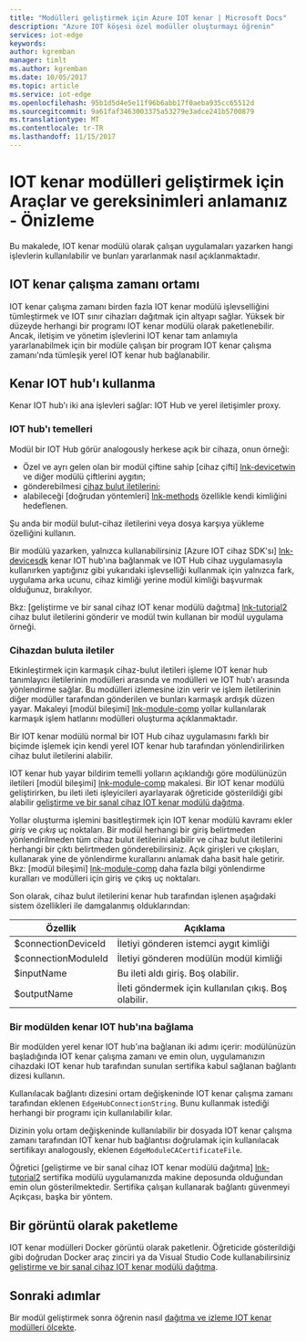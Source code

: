 ```yaml
---
title: "Modülleri geliştirmek için Azure IOT kenar | Microsoft Docs"
description: "Azure IOT köşesi özel modüller oluşturmayı öğrenin"
services: iot-edge
keywords: 
author: kgremban
manager: timlt
ms.author: kgremban
ms.date: 10/05/2017
ms.topic: article
ms.service: iot-edge
ms.openlocfilehash: 95b1d5d4e5e11f96b6abb17f0aeba935cc65512d
ms.sourcegitcommit: 9a61faf3463003375a53279e3adce241b5700879
ms.translationtype: MT
ms.contentlocale: tr-TR
ms.lasthandoff: 11/15/2017
---
```

# <a name="understand-the-requirements-and-tools-for-developing-iot-edge-modules---preview"></a>IOT kenar modülleri geliştirmek için Araçlar ve gereksinimleri anlamanız - Önizleme

Bu makalede, IOT kenar modülü olarak çalışan uygulamaları yazarken hangi işlevlerin kullanılabilir ve bunları yararlanmak nasıl açıklanmaktadır.

## <a name="iot-edge-runtime-environment"></a>IOT kenar çalışma zamanı ortamı
IOT kenar çalışma zamanı birden fazla IOT kenar modülü işlevselliğini tümleştirmek ve IOT sınır cihazları dağıtmak için altyapı sağlar. Yüksek bir düzeyde herhangi bir programı IOT kenar modülü olarak paketlenebilir. Ancak, iletişim ve yönetim işlevlerini IOT kenar tam anlamıyla yararlanabilmek için bir modüle çalışan bir program IOT kenar çalışma zamanı'nda tümleşik yerel IOT kenar hub bağlanabilir.

## <a name="using-the-iot-edge-hub"></a>Kenar IOT hub'ı kullanma
Kenar IOT hub'ı iki ana işlevleri sağlar: IOT Hub ve yerel iletişimler proxy.

### <a name="iot-hub-primitives"></a>IOT hub'ı temelleri
Modül bir IOT Hub görür analogously herkese açık bir cihaza, onun örneği:

* Özel ve ayrı gelen olan bir modül çiftine sahip [cihaz çifti] [ lnk-devicetwin] ve diğer modülü çiftlerini aygıtın;
* gönderebilmesi [cihaz bulut iletilerini][lnk-iothub-messaging];
* alabileceği [doğrudan yöntemleri] [ lnk-methods] özellikle kendi kimliğini hedeflenen.

Şu anda bir modül bulut-cihaz iletilerini veya dosya karşıya yükleme özelliğini kullanın.

Bir modülü yazarken, yalnızca kullanabilirsiniz [Azure IOT cihaz SDK'sı] [ lnk-devicesdk] kenar IOT hub'ına bağlanmak ve IOT Hub cihaz uygulamasıyla kullanırken yaptığınız gibi yukarıdaki işlevselliği kullanmak için yalnızca fark, uygulama arka ucunu, cihaz kimliği yerine modül kimliği başvurmak olduğunuz, bırakılıyor.

Bkz: [geliştirme ve bir sanal cihaz IOT kenar modülü dağıtma] [ lnk-tutorial2] cihaz bulut iletilerini gönderir ve modül twin kullanan bir modül uygulama örneği.

### <a name="device-to-cloud-messages"></a>Cihazdan buluta iletiler
Etkinleştirmek için karmaşık cihaz-bulut iletileri işleme IOT kenar hub tanımlayıcı iletilerinin modülleri arasında ve modülleri ve IOT hub'ı arasında yönlendirme sağlar.
Bu modülleri izlemesine izin verir ve işlem iletilerinin diğer modüller tarafından gönderilen ve bunları karmaşık ardışık düzen yayar.
Makaleyi [modül bileşimi] [ lnk-module-comp] yollar kullanılarak karmaşık işlem hatlarını modülleri oluşturma açıklanmaktadır.

Bir IOT kenar modülü normal bir IOT Hub cihaz uygulamasını farklı bir biçimde işlemek için kendi yerel IOT kenar hub tarafından yönlendirilirken cihaz bulut iletilerini alabilir.

IOT kenar hub yayar bildirim temelli yolların açıklandığı göre modülünüzün iletileri [modül bileşimi] [ lnk-module-comp] makalesi. Bir IOT kenar modülü geliştirirken, bu ileti ileti işleyicileri ayarlayarak öğreticide gösterildiği gibi alabilir [geliştirme ve bir sanal cihaz IOT kenar modülü dağıtma][lnk-tutorial2].

Yollar oluşturma işlemini basitleştirmek için IOT kenar modülü kavramı ekler *giriş* ve *çıkış* uç noktaları. Bir modül herhangi bir giriş belirtmeden yönlendirilmeden tüm cihaz bulut iletilerini alabilir ve cihaz bulut iletilerini herhangi bir çıktı belirtmeden gönderebilirsiniz.
Açık girişleri ve çıkışları, kullanarak yine de yönlendirme kurallarını anlamak daha basit hale getirir. Bkz: [modül bileşimi] [ lnk-module-comp] daha fazla bilgi yönlendirme kuralları ve modülleri için giriş ve çıkış uç noktaları.

Son olarak, cihaz bulut iletilerini kenar hub tarafından işlenen aşağıdaki sistem özellikleri ile damgalanmış olduklarından:

| Özellik | Açıklama |
| -------- | ----------- |
| $connectionDeviceId | İletiyi gönderen istemci aygıt kimliği |
| $connectionModuleId | İletiyi gönderen modülün modül kimliği |
| $inputName | Bu ileti aldı giriş. Boş olabilir. |
| $outputName | İleti göndermek için kullanılan çıkış. Boş olabilir. |

### <a name="connecting-to-iot-edge-hub-from-a-module"></a>Bir modülden kenar IOT hub'ına bağlama
Bir modülden yerel kenar IOT hub'ına bağlanan iki adımı içerir: modülünüzün başladığında IOT kenar çalışma zamanı ve emin olun, uygulamanızın cihazdaki IOT kenar hub tarafından sunulan sertifika kabul sağlanan bağlantı dizesi kullanın.

Kullanılacak bağlantı dizesini ortam değişkeninde IOT kenar çalışma zamanı tarafından eklenen `EdgeHubConnectionString`. Bunu kullanmak istediği herhangi bir programı için kullanılabilir kılar.

Dizinin yolu ortam değişkeninde kullanılabilir bir dosyada IOT kenar çalışma zamanı tarafından IOT kenar hub bağlantısı doğrulamak için kullanılacak sertifikayı analogously, eklenen `EdgeModuleCACertificateFile`.

Öğretici [geliştirme ve bir sanal cihaz IOT kenar modülü dağıtma] [ lnk-tutorial2] sertifika modülü uygulamanızda makine deposunda olduğundan emin olun gösterilmektedir. Sertifika çalışan kullanarak bağlantı güvenmeyi Açıkçası, başka bir yöntem.

## <a name="packaging-as-an-image"></a>Bir görüntü olarak paketleme
IOT kenar modülleri Docker görüntü olarak paketlenir.
Öğreticide gösterildiği gibi doğrudan Docker araç zinciri ya da Visual Studio Code kullanabilirsiniz [geliştirme ve bir sanal cihaz IOT kenar modülü dağıtma][lnk-tutorial2].

## <a name="next-steps"></a>Sonraki adımlar

Bir modül geliştirmek sonra öğrenin nasıl [dağıtma ve izleme IOT kenar modülleri ölçekte][lnk-howto-deploy].

[lnk-devicesdk]: ../iot-hub/iot-hub-devguide-sdks.md
[lnk-devicetwin]: ../iot-hub/iot-hub-devguide-device-twins.md
[lnk-iothub-messaging]: ../iot-hub/iot-hub-devguide-messaging.md
[lnk-methods]: ../iot-hub/iot-hub-devguide-direct-methods.md
[lnk-tutorial2]: tutorial-csharp-module.md
[lnk-module-comp]: module-composition.md
[lnk-howto-deploy]: how-to-deploy-monitor.md
